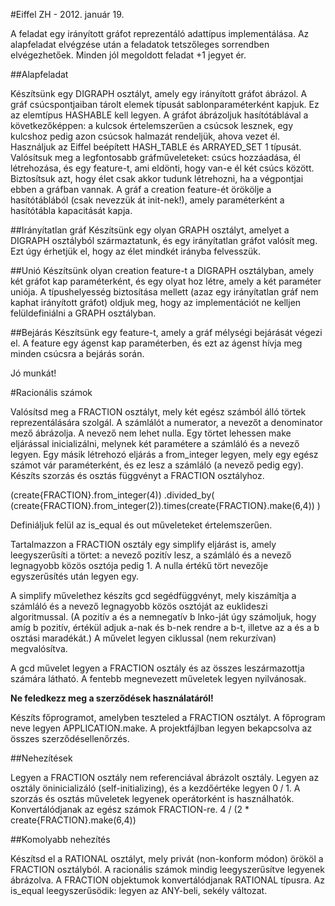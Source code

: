 #Eiffel ZH - 2012. január 19.

A feladat egy irányított gráfot reprezentáló adattípus implementálása. Az alapfeladat elvégzése után a
feladatok tetszőleges sorrendben elvégezhetőek. Minden jól megoldott feladat +1 jegyet ér.

##Alapfeladat

Készítsünk egy DIGRAPH osztályt, amely egy irányított gráfot ábrázol. A gráf csúcspontjaiban tárolt elemek
típusát sablonparaméterként kapjuk. Ez az elemtípus HASHABLE kell legyen. A gráfot ábrázoljuk hasítótáblával
a következőképpen: a kulcsok értelemszerűen a csúcsok lesznek, egy kulcshoz pedig azon csúcsok halmazát
rendeljük, ahova vezet él. Használjuk az Eiffel beépített HASH_TABLE és ARRAYED_SET 1
 típusát.
Valósítsuk meg a legfontosabb gráfműveleteket: csúcs hozzáadása, él létrehozása, és egy feature-t, ami
eldönti, hogy van-e él két csúcs között.
Biztosítsuk azt, hogy élet csak akkor tudunk létrehozni, ha a végpontjai ebben a gráfban vannak.
A gráf a creation feature-ét örökölje a hasítótáblából (csak nevezzük át init-nek!), amely
paraméterként a hasítótábla kapacitását kapja.

##Irányítatlan gráf
Készítsünk egy olyan GRAPH osztályt, amelyet a DIGRAPH osztályból származtatunk, és egy irányítatlan gráfot
valósít meg. Ezt úgy érhetjük el, hogy az élet mindkét irányba felvesszük.

##Unió
Készítsünk olyan creation feature-t a DIGRAPH osztályban, amely két gráfot kap paraméterként, és egy olyat
hoz létre, amely a két paraméter uniója. A típushelyesség biztosítása mellett (azaz egy irányítatlan gráf nem
kaphat irányított gráfot) oldjuk meg, hogy az implementációt ne kelljen felüldefiniálni a GRAPH osztályban.

##Bejárás
Készítsünk egy feature-t, amely a gráf mélységi bejárását végezi el. A feature egy ágenst kap paraméterben,
és ezt az ágenst hívja meg minden csúcsra a bejárás során.

Jó munkát!


#Racionális számok

Valósítsd meg a FRACTION osztályt, mely két egész számból álló törtek reprezentálására szolgál. A számlálót a
numerator, a nevezőt a denominator mező ábrázolja. A nevező nem lehet nulla. Egy törtet lehessen make
eljárással inicializálni, melynek két paramétere a számláló és a nevező legyen. Egy másik létrehozó eljárás a
from_integer legyen, mely egy egész számot vár paraméterként, és ez lesz a számláló (a nevező pedig egy).
Készíts szorzás és osztás függvényt a FRACTION osztályhoz.

(create{FRACTION}.from_integer(4))
.divided_by(
 (create{FRACTION}.from_integer(2)).times(create{FRACTION}.make(6,4))
 )

Definiáljuk felül az is_equal és out műveleteket értelemszerűen.

Tartalmazzon a FRACTION osztály egy simplify eljárást is, amely leegyszerűsíti a törtet: a nevező pozitív lesz,
a számláló és a nevező legnagyobb közös osztója pedig 1. A nulla értékű tört nevezője egyszerűsítés után
legyen egy.

A simplify művelethez készíts gcd segédfüggvényt, mely kiszámítja a számláló és a nevező legnagyobb
közös osztóját az euklideszi algoritmussal. (A pozitív a és a nemnegatív b lnko-ját úgy számoljuk, hogy amíg
b pozitív, értékül adjuk a-nak és b-nek rendre a b-t, illetve az a és a b osztási maradékát.) A művelet legyen
ciklussal (nem rekurzívan) megvalósítva.

A gcd művelet legyen a FRACTION osztály és az összes leszármazottja számára látható. A fentebb megnevezett
műveletek legyen nyilvánosak.

**Ne feledkezz meg a szerződések használatáról!**

Készíts főprogramot, amelyben teszteled a FRACTION osztályt. A főprogram neve legyen APPLICATION.make. A
projektfájlban legyen bekapcsolva az összes szerződésellenőrzés.

##Nehezítések

Legyen a FRACTION osztály nem referenciával ábrázolt osztály.
Legyen az osztály öninicializáló (self-initializing), és a kezdőértéke legyen 0 / 1.
A szorzás és osztás műveletek legyenek operátorként is használhatók.
Konvertálódjanak az egész számok FRACTION-re.
4 / (2 * create{FRACTION}.make(6,4))

##Komolyabb nehezítés

Készítsd el a RATIONAL osztályt, mely privát (non-konform módon) örököl a FRACTION osztályból. A racionális
számok mindig leegyszerűsítve legyenek ábrázolva. A FRACTION objektumok konvertálódjanak RATIONAL
típusra. Az is_equal leegyszerűsödik: legyen az ANY-beli, sekély változat.
